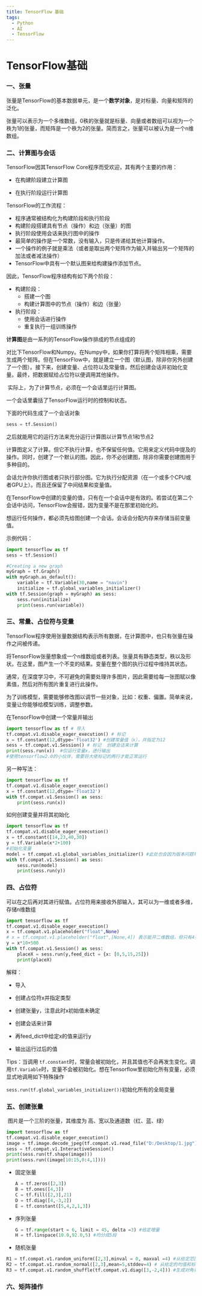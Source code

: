 ```yaml
---
title: TensorFlow 基础
tags:
  - Python
  - AI  
  - TensorFlow
---
```


# TensorFlow基础

###  一、张量

​	张量是TensorFlow的基本数据单元，是一个**数学对象**，是对标量、向量和矩阵的泛化。

​	张量可以表示为一个多维数组，0秩的张量就是标量、向量或者数组可以视为一个秩为1的张量，而矩阵是一个秩为2的张量。简而言之，张量可以被认为是一个n维数组。

### 二、计算图与会话

TensorFlow因其TensorFlow Core程序而受欢迎，其有两个主要的作用：

- 在构建阶段建立计算图

- 在执行阶段运行计算图

TensorFlow的工作流程：

- 程序通常被结构化为构建阶段和执行阶段
- 构建阶段搭建具有节点（操作）和边（张量）的图
- 执行阶段使用会话来执行图中的操作
- 最简单的操作是一个常数，没有输入，只是传递给其他计算操作。
- 一个操作的例子就是乘法（或者是取出两个矩阵作为输入并输出另一个矩阵的加法或者减法操作）
- TensorFlow中具有一个默认图来给构建操作添加节点。

因此，TensorFlow程序结构有如下两个阶段：

- 构建阶段：
  - 搭建一个图
  - 构建计算图中的节点（操作）和边（张量）
- 执行阶段：
  - 使用会话进行操作
  - 重复执行一组训练操作

**计算图**是由一系列的TensorFlow操作排成的节点组成的

对比下TensorFlow和Numpy。在Numpy中，如果你打算将两个矩阵相乘，需要生成两个矩阵。但在TensorFlow中，就是建立一个图（默认图，除非你另外创建了一个图）。接下来，创建变量、占位符以及常量值，然后创建会话并初始化变量。最终，把数据赋给占位符以便调用其他操作。

​	实际上，为了计算节点，必须在一个会话里运行计算图。

一个会话里囊括了TensorFlow运行时的控制和状态。

下面的代码生成了一个会话对象

```python
sess = tf.Session()
```

之后就能用它的运行方法来充分运行计算图以计算节点1和节点2

​	计算图定义了计算。但它不执行计算，也不保留任何值。它用来定义代码中提及的操作。同时，创建了一个默认的图。因此，你不必创建图，除非你需要创建图用于多种目的。

​	会话允许你执行图或者只执行部分图。它为执行分配资源（在一个或多个CPU或者GPU上）。而且还保留了中间结果和变量值。

​	在TensorFlow中创建的变量的值，只有在一个会话中是有效的。若尝试在第二个会话中访问，TensorFlow会报错，因为变量不是在那里初始化的。

​	想运行任何操作，都必须先给图创建一个会话。会话会分配内存来存储当前变量值。

示例代码：

```python
import tensorflow as tf
sess = tf.Session()

#Creating a new graph
myGraph = tf.Graph()
with myGraph.as_default():
    variable = tf.Variable(30,name = "navin")
    initialize = tf.global_variables_initializer()
with tf.Session(graph = myGraph) as sess:
    sess.run(initialize)
    print(sess.run(variable))
```



### 三、常量、占位符与变量

​	TensorFlow程序使用张量数据结构表示所有数据，在计算图中，也只有张量在操作之间被传递。

​	将TensorFlow张量想象成一个n维数组或者列表。张量具有静态类型，秩以及形状。在这里，图产生一个不变的结果。变量在整个图的执行过程中维持其状态。

​	通常，在深度学习中，不可避免的需要处理许多图片，因此需要给每一张图赋以像素值，然后对所有图片重复进行此操作。

​	为了训练模型，需要能够修改图以调节一些对象，比如：权重、偏置。简单来说，变量让你能够给模型训练，调整参数。

在TensorFlow中创建一个常量并输出

```python
import tensorflow as tf # 导入
tf.compat.v1.disable_eager_execution() # 标记
x = tf.constant(12,dtype='float32') #创建常量值（x），并指定为12
sess = tf.compat.v1.Session() # 标记	创建会话来计算
print(sess.run(x))	#仅运行变量x，进行输出
#使用tensorflow2.0的小伙伴，需要将大佬标记的两行才能正常运行
```

另一种写法：

```python
import tensorflow as tf
tf.compat.v1.disable_eager_execution()
x = tf.constant(12,dtype='float32')
with tf.compat.v1.Session() as sess:
    print(sess.run(x))
```

如何创建变量并将其初始化

```python
import tensorflow as tf
tf.compat.v1.disable_eager_execution()
x = tf.constant([14,23,40,30])
y = tf.Variable(x*2+100)
#初始化变量
model = tf.compat.v1.global_variables_initializer() #此处也会因为版本问题导致错误
with tf.compat.v1.Session() as sess:
    sess.run(model)
    print(sess.run(y))
```

### 四、占位符

可以在之后再对其进行赋值。占位符用来接收外部输入，其可以为一维或者多维，存储n维数组

```python
import tensorflow as tf
tf.compat.v1.disable_eager_execution()
x = tf.compat.v1.placeholder("float",None) 
# x = tf.compat.v1.placeholder("float",[None,4]) 表示能开二维数组，但只有4列
y = x*10+500
with tf.compat.v1.Session() as sess:
    placeX = sess.run(y,feed_dict = {x: [0,5,15,25]})
    print(placeX)
```

解释：

- 导入
- 创建占位符x并指定类型

- 创建张量y，注意此时x初始值未确定
- 创建会话来计算
- 再feed_dict中给定x的值来运行y
- 输出运行过后的值

Tips：当调用 ```tf.constant```时，常量会被初始化，并且其值也不会再发生变化。调用```tf.Variable```时，变量不会被初始化。想在Tensorflow里初始化所有变量，必须显式地调用如下特殊操作

```sess.run(tf.global_variables_initializer())```初始化所有的全局变量

### 五、创建张量

​	图片是一个三阶的张量，其维度为 高、宽以及通道数（红、蓝、绿）

```python
import tensorflow as tf
tf.compat.v1.disable_eager_execution()
image = tf.image.decode_jpeg(tf.compat.v1.read_file("D:/Desktop/1.jpg"),channels=3)
sess = tf.compat.v1.InteractiveSession()
print(sess.run(tf.shape(image)))
print(sess.run((image[10:15,0:4,1])))
```



- 固定张量

  ```python
  A = tf.zeros([2,3])
  B = tf.ones([4,3])
  C = tf.fill([2,3],21)
  D = tf.diag([4,-3,2])
  E = tf.constant([5,4,2,1,3])
  ```

- 序列张量

  ```python
  G = tf.range(start = 6, limit = 45, delta =3) #给定增量
  H = tf.linspace(10.0,92.0,5) #均分成5段
  ```

  

- 随机张量

```python
R1 = tf.compat.v1.random_uniform([2,3],minval = 0, maxval =4) #从给定范围生成均匀分布的随机值
R2 = tf.compat.v1.random_normal([2,3],mean=5,stddev=4) # 从给定的均值和标准差的正态分布生成随机值
R3 = tf.compat.v1.random_shuffle(tf.compat.v1.diag([3,-2,4])) #生成对角张量，并随机排列
```

### 六、矩阵操作